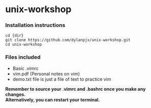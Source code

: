 # unix-workshop

### Installation instructions

```
cd {dir}
git clone https://github.com/dylanpjx/unix-workshop.git
cd unix-workshop
```

### Files included

- Basic .vimrc
- vim.pdf (Personal notes on vim)
- demo.txt file is just a file of text to practice vim

**Remember to source your .vimrc and .bashrc once you make any changes.**  
**Alternatively, you can restart your terminal.**
